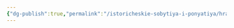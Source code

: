 ```yaml
---
{"dg-publish":true,"permalink":"/istoricheskie-sobytiya-i-ponyatiya/hranitel-krizisa/","dgPassFrontmatter":true}
---
```


